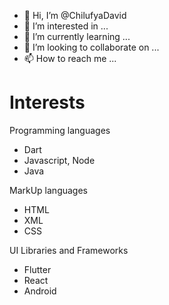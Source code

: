 - 👋 Hi, I’m @ChilufyaDavid
- 👀 I’m interested in ...
- 🌱 I’m currently learning ...
- 💞️ I’m looking to collaborate on ...
- 📫 How to reach me ...

# Interests 
Programming languages
- Dart
- Javascript, Node
- Java

MarkUp languages
- HTML
- XML
- CSS

UI Libraries and Frameworks
- Flutter
- React
- Android
<!---
ChilufyaDavid/ChilufyaDavid is a ✨ special ✨ repository because its `README.md` (this file) appears on your GitHub profile.
You can click the Preview link to take a look at your changes.
--->
